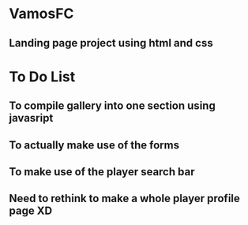 # VamosFC

## Landing page project using html and css

# To Do List

## To compile gallery into one section using javasript
## To actually make use of the forms
## To make use of the player search bar
## Need to rethink to make a whole player profile page XD
